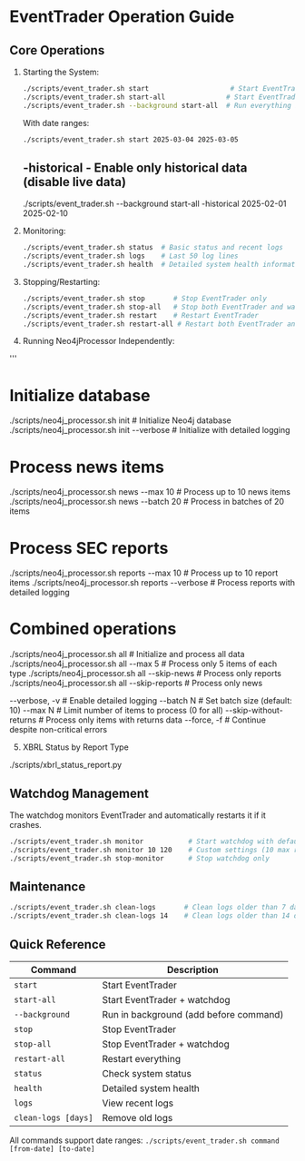 # EventTrader Operation Guide

## Core Operations

1. Starting the System:

   ```bash
   ./scripts/event_trader.sh start                    # Start EventTrader only
   ./scripts/event_trader.sh start-all               # Start EventTrader and watchdog together
   ./scripts/event_trader.sh --background start-all  # Run everything in background
   ```
   
   With date ranges:
   ```bash
   ./scripts/event_trader.sh start 2025-03-04 2025-03-05
   ```
   ## -historical - Enable only historical data (disable live data)
   ./scripts/event_trader.sh --background start-all -historical 2025-02-01 2025-02-10

2. Monitoring:

   ```bash
   ./scripts/event_trader.sh status  # Basic status and recent logs
   ./scripts/event_trader.sh logs    # Last 50 log lines
   ./scripts/event_trader.sh health  # Detailed system health information
   ```

3. Stopping/Restarting:

   ```bash
   ./scripts/event_trader.sh stop       # Stop EventTrader only
   ./scripts/event_trader.sh stop-all   # Stop both EventTrader and watchdog
   ./scripts/event_trader.sh restart    # Restart EventTrader
   ./scripts/event_trader.sh restart-all # Restart both EventTrader and watchdog
   ```


4. Running Neo4jProcessor Independently:

'''
# Initialize database
./scripts/neo4j_processor.sh init                    # Initialize Neo4j database
./scripts/neo4j_processor.sh init --verbose          # Initialize with detailed logging

# Process news items
./scripts/neo4j_processor.sh news --max 10           # Process up to 10 news items
./scripts/neo4j_processor.sh news --batch 20         # Process in batches of 20 items

# Process SEC reports
./scripts/neo4j_processor.sh reports --max 10        # Process up to 10 report items
./scripts/neo4j_processor.sh reports --verbose       # Process reports with detailed logging

# Combined operations
./scripts/neo4j_processor.sh all                     # Initialize and process all data
./scripts/neo4j_processor.sh all --max 5             # Process only 5 items of each type
./scripts/neo4j_processor.sh all --skip-news         # Process only reports
./scripts/neo4j_processor.sh all --skip-reports      # Process only news


--verbose, -v                  # Enable detailed logging
--batch N                      # Set batch size (default: 10)
--max N                        # Limit number of items to process (0 for all)
--skip-without-returns         # Process only items with returns data
--force, -f                    # Continue despite non-critical errors


5. XBRL Status by Report Type

./scripts/xbrl_status_report.py




## Watchdog Management

The watchdog monitors EventTrader and automatically restarts it if it crashes.

```bash
./scripts/event_trader.sh monitor           # Start watchdog with default settings
./scripts/event_trader.sh monitor 10 120    # Custom settings (10 max restarts, 120s interval)
./scripts/event_trader.sh stop-monitor      # Stop watchdog only
```

## Maintenance

```bash
./scripts/event_trader.sh clean-logs       # Clean logs older than 7 days
./scripts/event_trader.sh clean-logs 14    # Clean logs older than 14 days
```

## Quick Reference

| Command | Description |
|---------|-------------|
| `start` | Start EventTrader |
| `start-all` | Start EventTrader + watchdog |
| `--background` | Run in background (add before command) |
| `stop` | Stop EventTrader |
| `stop-all` | Stop EventTrader + watchdog |
| `restart-all` | Restart everything |
| `status` | Check system status |
| `health` | Detailed system health |
| `logs` | View recent logs |
| `clean-logs [days]` | Remove old logs |

All commands support date ranges: `./scripts/event_trader.sh command [from-date] [to-date]` 